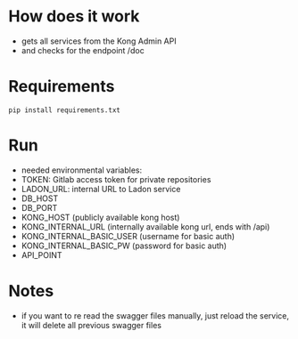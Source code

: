 # How does it work 
- gets all services from the Kong Admin API 
- and checks for the endpoint /doc

# Requirements
```shell
pip install requirements.txt
```

# Run 
- needed environmental variables:
- TOKEN: Gitlab access token for private repositories
- LADON_URL: internal URL to Ladon service 
- DB_HOST
- DB_PORT
- KONG_HOST (publicly available kong host)
- KONG_INTERNAL_URL (internally available kong url, ends with /api)
- KONG_INTERNAL_BASIC_USER (username for basic auth)
- KONG_INTERNAL_BASIC_PW (password for basic auth)
- API_POINT


# Notes
- if you want to re read the swagger files manually, just reload the service, it will delete all previous swagger files 
